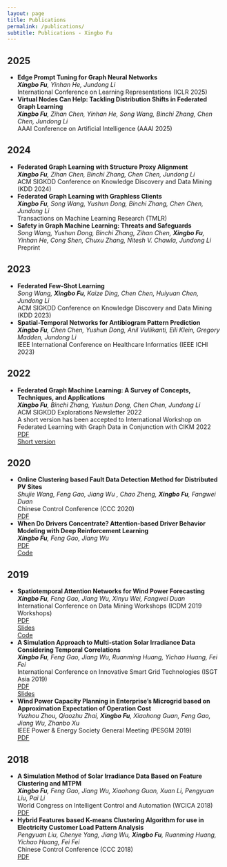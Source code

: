 ```yaml
---
layout: page
title: Publications
permalink: /publications/
subtitle: Publications - Xingbo Fu
---
```


<h2>2025</h2>
<ul>
	<li>
		<b>Edge Prompt Tuning for Graph Neural Networks</b><br>
		<i><b>Xingbo Fu</b>, Yinhan He, Jundong Li</i><br>
		International Conference on Learning Representations (ICLR 2025)<br>
	</li>
	<li>
		<b>Virtual Nodes Can Help: Tackling Distribution Shifts in Federated Graph Learning</b><br>
		<i><b>Xingbo Fu</b>, Zihan Chen, Yinhan He, Song Wang, Binchi Zhang, Chen Chen, Jundong Li</i><br>
		AAAI Conference on Artificial Intelligence (AAAI 2025)<br>
	</li>
	
</ul>

<h2>2024</h2>
<ul>
	<li>
		<b>Federated Graph Learning with Structure Proxy Alignment</b><br>
		<i><b>Xingbo Fu</b>, Zihan Chen, Binchi Zhang, Chen Chen, Jundong Li</i><br>
		ACM SIGKDD Conference on Knowledge Discovery and Data Mining (KDD 2024)<br>
	</li>
	<li>
		<b>Federated Graph Learning with Graphless Clients</b><br>
		<i><b>Xingbo Fu</b>, Song Wang, Yushun Dong, Binchi Zhang, Chen Chen, Jundong Li</i><br>
		Transactions on Machine Learning Research (TMLR)<br>
	</li>
	<li>
		<b>Safety in Graph Machine Learning: Threats and Safeguards</b><br>
		<i>Song Wang, Yushun Dong, Binchi Zhang, Zihan Chen, <b>Xingbo Fu</b>, Yinhan He, Cong Shen, Chuxu Zhang, Nitesh V. Chawla, Jundong Li</i><br>
		Preprint<br>
	</li>
	
</ul>

<h2>2023</h2>
<ul>
	<li>
		<b>Federated Few-Shot Learning</b><br>
		<i>Song Wang, <b>Xingbo Fu</b>, Kaize Ding, Chen Chen, Huiyuan Chen, Jundong Li</i><br>
		ACM SIGKDD Conference on Knowledge Discovery and Data Mining (KDD 2023)<br>
	</li>
	<li>
		<b>Spatial-Temporal Networks for Antibiogram Pattern Prediction</b><br>
		<i><b>Xingbo Fu</b>, Chen Chen, Yushun Dong, Anil Vullikanti, Eili Klein, Gregory Madden, Jundong Li</i><br>
		IEEE International Conference on Healthcare Informatics (IEEE ICHI 2023)<br>
	</li>
	
</ul>

<h2>2022</h2>
<ul>
	<li>
		<b>Federated Graph Machine Learning: A Survey of Concepts, Techniques, and Applications</b><br>
		<i><b>Xingbo Fu</b>, Binchi Zhang, Yushun Dong, Chen Chen, Jundong Li</i><br>
		ACM SIGKDD Explorations Newsletter 2022 <br>
		A short version has been accepted to International Workshop on Federated Learning with Graph Data in Conjunction with CIKM 2022<br>
		<a href="Federated Graph Machine Learning.pdf"><div class="paper">PDF</div></a>
		<a href="FGML.pdf"><div class="paper">Short version</div></a>
	</li>
</ul>

<h2>2020</h2>
<ul>
	<li>
		<b>Online Clustering based Fault Data Detection Method for Distributed PV Sites</b><br>
		<i>Shujie Wang, Feng Gao, Jiang Wu , Chao Zheng, <b>Xingbo Fu</b>, Fangwei Duan</i><br>
		Chinese Control Conference (CCC 2020)<br>
		<a href="paper7.pdf"><div class="paper">PDF</div></a>
	</li>
	<li>
		<b>When Do Drivers Concentrate? Attention-based Driver Behavior Modeling with Deep Reinforcement Learning</b><br>
		<i><b>Xingbo Fu</b>, Feng Gao, Jiang Wu</i><br>
		<a href="paper6.pdf"><div class="paper">PDF</div></a>
        <a href="https://github.com/xbfu/ATD3"><div class="code">Code</div></a>
	</li>
</ul>

<h2>2019</h2>
<ul>
	<li>
		<b>Spatiotemporal Attention Networks for Wind Power Forecasting</b><br>
		<i><b>Xingbo Fu</b>, Feng Gao, Jiang Wu, Xinyu Wei, Fangwei Duan</i><br>
		International Conference on Data Mining Workshops (ICDM 2019 Workshops)<br>
        <a href="paper5.pdf"><div class="paper">PDF</div></a>
        <a href="STAN.pdf"><div class="slides">Slides</div></a>
        <a href="https://github.com/xbfu/Spatiotemporal-Attention-Networks"><div class="code">Code</div></a>
	</li>
	<li>
		<b>A Simulation Approach to Multi-station Solar Irradiance Data Considering Temporal Correlations</b><br>
		<i><b>Xingbo Fu</b>, Feng Gao, Jiang Wu, Ruanming Huang, Yichao Huang, Fei Fei</i><br>
		International Conference on Innovative Smart Grid Technologies (ISGT Asia 2019)<br>
        <a href="paper4.pdf"><div class="paper">PDF</div></a>
        <a href="A Simulation Approach to Multi-station Solar Irradiance Data.pdf"><div class="slides">Slides</div></a>
	</li>
	<li>
		<b>Wind Power Capacity Planning in Enterprise’s Microgrid based on Approximation Expectation of Operation Cost</b><br>
		<i>Yuzhou Zhou, Qiaozhu Zhai, <b>Xingbo Fu</b>, Xiaohong Guan, Feng Gao, Jiang Wu, Zhanbo Xu</i><br>
		IEEE Power & Energy Society General Meeting (PESGM 2019)<br>
        <a href="paper3.pdf"><div class="paper">PDF</div></a>
	</li>
</ul>

<h2>2018</h2>
<ul>
	<li>
		<b>A Simulation Method of Solar Irradiance Data Based on Feature Clustering and MTPM</b><br>
		<i><b>Xingbo Fu</b>, Feng Gao, Jiang Wu, Xiaohong Guan, Xuan Li, Pengyuan Liu, Pai Li</i><br>
		World Congress on Intelligent Control and Automation (WCICA 2018)<br>
        <a href="paper2.pdf"><div class="paper">PDF</div></a>
	</li>
	<li>
		<b>Hybrid Features based K-means Clustering Algorithm for use in Electricity Customer Load Pattern Analysis</b><br>
		<i>Pengyuan Liu, Chenye Yang, Jiang Wu, <b>Xingbo Fu</b>, Ruanming Huang, Yichao Huang, Fei Fei</i><br>
		Chinese Control Conference (CCC 2018)<br>
        <a href="paper1.pdf"><div class="paper">PDF</div></a>
	</li>
</ul>

